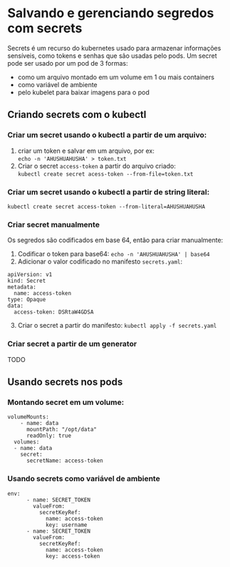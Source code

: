 # Salvando e gerenciando segredos com secrets
Secrets é um recurso do kubernetes usado para armazenar informações sensíveis, como tokens e senhas que são usadas pelo pods.
Um secret pode ser usado por um pod de 3 formas:
* como um arquivo montado em um volume em 1 ou mais containers
* como variável de ambiente
* pelo kubelet para baixar imagens para o pod

## Criando secrets com o kubectl 

### Criar um secret usando o kubectl a partir de um arquivo:
1. criar um token e salvar em um arquivo, por ex:  
`echo -n 'AHUSHUAHUSHA' > token.txt`  
2. Criar o secret `access-token` a partir do arquivo criado:  
`kubectl create secret acess-token --from-file=token.txt`

### Criar um secret usando o kubectl a partir de string literal:
`kubectl create secret access-token --from-literal=AHUSHUAHUSHA`

### Criar secret manualmente
Os segredos são codificados em base 64, então para criar manualmente:
1. Codificar o token para base64:
`echo -n 'AHUSHUAHUSHA' | base64`
2. Adicionar o valor codificado no manifesto `secrets.yaml`:
```
apiVersion: v1
kind: Secret
metadata:
  name: access-token
type: Opaque
data:
  access-token: DSRtaW4GDSA
```
3. Criar o secret a partir do manifesto:
`kubectl apply -f secrets.yaml`

### Criar secret a partir de um generator
TODO

## Usando secrets nos pods

### Montando secret em um volume:
```
volumeMounts:
    - name: data
      mountPath: "/opt/data"
      readOnly: true
  volumes:
  - name: data
    secret:
      secretName: access-token
```

### Usando secrets como variável de ambiente
```
env:
      - name: SECRET_TOKEN
        valueFrom:
          secretKeyRef:
            name: access-token
            key: username
      - name: SECRET_TOKEN
        valueFrom:
          secretKeyRef:
            name: access-token
            key: access-token
```
